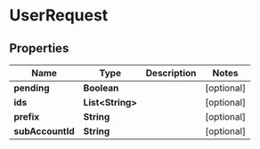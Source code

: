 

# UserRequest


## Properties

| Name | Type | Description | Notes |
|------------ | ------------- | ------------- | -------------|
|**pending** | **Boolean** |  |  [optional] |
|**ids** | **List&lt;String&gt;** |  |  [optional] |
|**prefix** | **String** |  |  [optional] |
|**subAccountId** | **String** |  |  [optional] |



